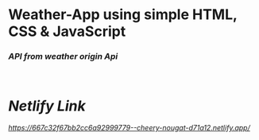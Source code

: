 # Weather-App using simple HTML, CSS & JavaScript

<h3><b><i>API from weather origin Api</b></h3><br>

# Netlify Link
https://667c32f67bb2cc6a92999779--cheery-nougat-d71a12.netlify.app/
